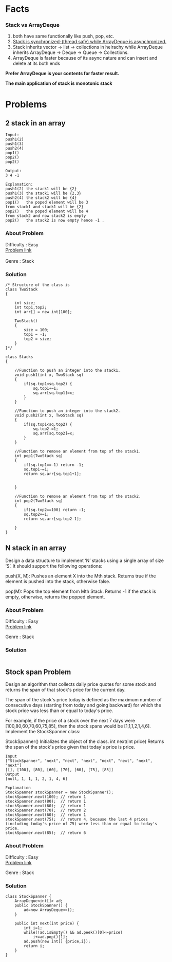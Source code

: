 # Facts

### Stack vs ArrayDeque
 1. both have same functionally like push, pop, etc.
 2. [Stack is synchronized-(thread safe) while ArrayDeque is asynchronized.](https://github.com/tanuj1811/damn_dsa/blob/main/Sync%20vs%20Async.md)
 3. Stack inherits vector -> list -> collections in heirachy while ArrayDeque inherits ArrayDeque -> Deque -> Queue -> Collections.
 4. ArrayDeque is faster because of its async nature and can insert and delete at its both ends

**Prefer ArrayDeque is your contents for faster result.**

**The main application of stack is monotonic stack**

# Problems

## 2 stack in an array
```
Input:
push1(2)
push1(3)
push2(4)
pop1()
pop2()
pop2()

Output:
3 4 -1

Explanation:
push1(2) the stack1 will be {2}
push1(3) the stack1 will be {2,3}
push2(4) the stack2 will be {4}
pop1()   the poped element will be 3 
from stack1 and stack1 will be {2}
pop2()   the poped element will be 4 
from stack2 and now stack2 is empty
pop2()   the stack2 is now empty hence -1 .
```

### About Problem 
  Difficulty : Easy<br/>
  [Problem link](https://practice.geeksforgeeks.org/problems/implement-two-stacks-in-an-array/1/)<br/>  
  Genre : Stack <br/>
  
### Solution
```
/* Structure of the class is
class TwoStack
{

	int size;
	int top1,top2;
	int arr[] = new int[100];

	TwoStack()
	{
		size = 100;
		top1 = -1;
		top2 = size;
	}
}*/

class Stacks
{
    
    //Function to push an integer into the stack1.
    void push1(int x, TwoStack sq)
    {
        if(sq.top1<sq.top2) {
            sq.top1+=1;
            sq.arr[sq.top1]=x;
        }
    }

    //Function to push an integer into the stack2.
    void push2(int x, TwoStack sq)
    {
        if(sq.top1<sq.top2) {
            sq.top2-=1;
            sq.arr[sq.top2]=x;
        }
    }

    //Function to remove an element from top of the stack1.
    int pop1(TwoStack sq)
    {
        if(sq.top1==-1) return -1;
        sq.top1-=1;
        return sq.arr[sq.top1+1];
        
        
    }

    //Function to remove an element from top of the stack2.
    int pop2(TwoStack sq)
    {
        if(sq.top2==100) return -1;
        sq.top2+=1;
        return sq.arr[sq.top2-1];
        
    }
}
```
## N stack in an array
Design a data structure to implement ‘N’ stacks using a single array of size ‘S’. It should support the following operations:

push(X, M): Pushes an element X into the Mth stack. Returns true if the element is pushed into the stack, otherwise false.

pop(M): Pops the top element from Mth Stack. Returns -1 if the stack is empty, otherwise, returns the popped element.



### About Problem 
  Difficulty : Easy<br/>
  [Problem link](https://www.codingninjas.com/codestudio/problems/n-stacks-in-an-array_1164271)
  
  Genre : Stack <br/>
### Solution

```
```


## Stock span Problem
Design an algorithm that collects daily price quotes for some stock and returns the span of that stock's price for the current day.

The span of the stock's price today is defined as the maximum number of consecutive days (starting from today and going backward) for which the stock price was less than or equal to today's price.

For example, if the price of a stock over the next 7 days were [100,80,60,70,60,75,85], then the stock spans would be [1,1,1,2,1,4,6].
Implement the StockSpanner class:

StockSpanner() Initializes the object of the class.
int next(int price) Returns the span of the stock's price given that today's price is price.

```
Input
["StockSpanner", "next", "next", "next", "next", "next", "next", "next"]
[[], [100], [80], [60], [70], [60], [75], [85]]
Output
[null, 1, 1, 1, 2, 1, 4, 6]

Explanation
StockSpanner stockSpanner = new StockSpanner();
stockSpanner.next(100); // return 1
stockSpanner.next(80);  // return 1
stockSpanner.next(60);  // return 1
stockSpanner.next(70);  // return 2
stockSpanner.next(60);  // return 1
stockSpanner.next(75);  // return 4, because the last 4 prices (including today's price of 75) were less than or equal to today's price.
stockSpanner.next(85);  // return 6
```

### About Problem 
  Difficulty : Easy<br/>
  [Problem link](https://www.codingninjas.com/codestudio/problems/n-stacks-in-an-array_1164271)
  
  Genre : Stack <br/>
### Solution


```
class StockSpanner {
    ArrayDeque<int[]> ad;
    public StockSpanner() {
        ad=new ArrayDeque<>();
    }
    
    public int next(int price) {
        int i=1;
        while(!ad.isEmpty() && ad.peek()[0]<=price) 
            i+=ad.pop()[1];
        ad.push(new int[] {price,i});
        return i;
    }
}
```

 


